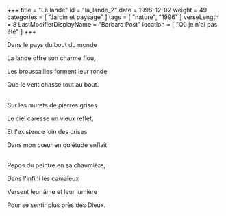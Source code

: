 +++
title = "La lande"
id = "la_lande_2"
date = 1996-12-02
weight = 49
categories = [ "Jardin et paysage" ]
tags = [ "nature", "1996" ]
verseLength = 8
LastModifierDisplayName = "Barbara Post"
location = [ "Où je n'ai pas été" ]
+++

Dans le pays du bout du monde

La lande offre son charme flou,

Les broussailles forment leur ronde

Que le vent chasse tout au bout.

 \
Sur les murets de pierres grises

Le ciel caresse un vieux reflet,

Et l'existence loin des crises

Dans mon cœur en quiétude enflait.

 \
Repos du peintre en sa chaumière,

Dans l'infini les camaïeux

Versent leur âme et leur lumière

Pour se sentir plus près des Dieux.
